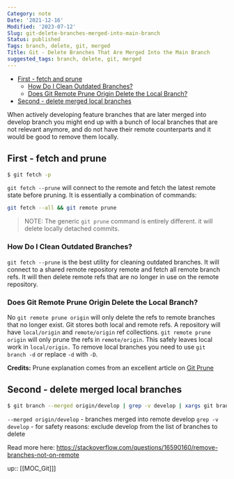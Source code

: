 ```yaml
---
Category: note
Date: '2021-12-16'
Modified: '2023-07-12'
Slug: git-delete-branches-merged-into-main-branch
Status: published
Tags: branch, delete, git, merged
Title: Git - Delete Branches That Are Merged Into the Main Branch
suggested_tags: branch, delete, git, merged
---
```


<!-- MarkdownTOC levels='2,3' autolink=True autoanchor=True -->

- [First - fetch and prune](#first---fetch-and-prune)
	- [How Do I Clean Outdated Branches?](#how-do-i-clean-outdated-branches)
	- [Does Git Remote Prune Origin Delete the Local Branch?](#does-git-remote-prune-origin-delete-the-local-branch)
- [Second - delete merged local branches](#second---delete-merged-local-branches)

<!-- /MarkdownTOC -->

When actively developing feature branches that are later merged into develop branch you might end up with a bunch of local branches that are not relevant anymore, and do not have their remote counterparts and it would be good to remove them locally.

<a id="first---fetch-and-prune"></a>
## First - fetch and prune
```sh
$ git fetch -p
```
`git fetch --prune` will connect to the remote and fetch the latest remote state before pruning. It is essentially a combination of commands:
```sh
git fetch --all && git remote prune
```
> NOTE: The generic `git prune` command is entirely different. it will delete locally detached commits.

<a id="how-do-i-clean-outdated-branches"></a>
### How Do I Clean Outdated Branches?
`git fetch --prune` is the best utility for cleaning outdated branches. It will connect to a shared remote repository remote and fetch all remote branch refs. It will then delete remote refs that are no longer in use on the remote repository.

<a id="does-git-remote-prune-origin-delete-the-local-branch"></a>
### Does Git Remote Prune Origin Delete the Local Branch?
No `git remote prune origin` will only delete the refs to remote branches that no longer exist. Git stores both local and remote refs. A repository will have `local/origin` and `remote/origin` ref collections. `git remote prune origin` will only prune the refs in `remote/origin`. This safely leaves local work in `local/origin.`
To remove local branches you need to use `git branch -d` or replace `-d` with `-D`.

**Credits:** Prune explanation comes from an excellent article on [Git Prune](https://www.atlassian.com/git/tutorials/git-prune)

<a id="second---delete-merged-local-branches"></a>
## Second - delete merged local branches
```sh
$ git branch --merged origin/develop | grep -v develop | xargs git branch -d
```

`--merged origin/develop` - branches merged into remote develop
`grep -v develop` - for safety reasons: exclude develop from the list of branches to delete

Read more here:
https://stackoverflow.com/questions/16590160/remove-branches-not-on-remote

up:: [[MOC_Git]]]